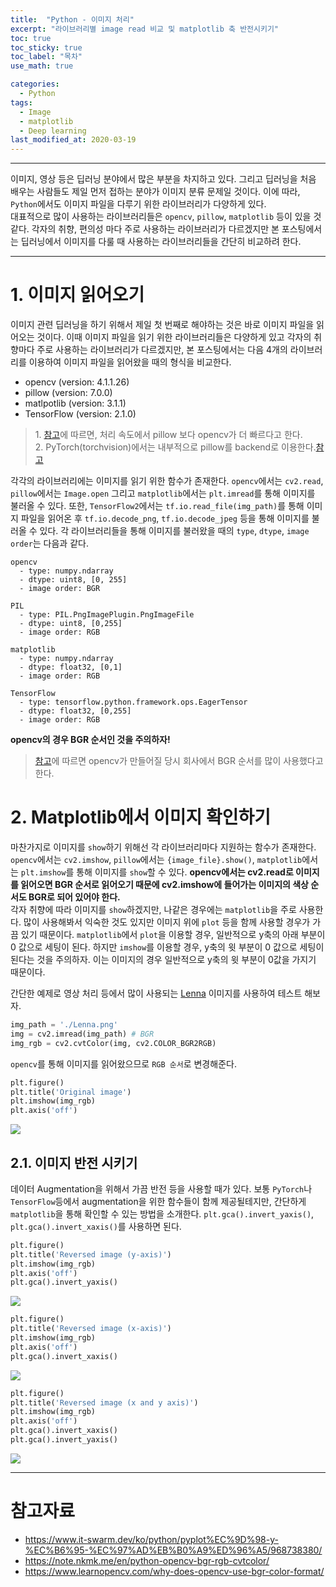 ```yaml
---
title:  "Python - 이미지 처리"
excerpt: "라이브러리별 image read 비교 및 matplotlib 축 반전시키기"
toc: true
toc_sticky: true
toc_label: "목차"
use_math: true

categories: 
  - Python
tags: 
  - Image
  - matplotlib
  - Deep learning
last_modified_at: 2020-03-19
---
```


***

이미지, 영상 등은 딥러닝 분야에서 많은 부분을 차지하고 있다. 
그리고 딥러닝을 처음 배우는 사람들도 제일 먼저 접하는 분야가 이미지 분류 문제일 것이다.
이에 따라, `Python`에서도 이미지 파일을 다루기 위한 라이브러리가 다양하게 있다.  
대표적으로 많이 사용하는 라이브러리들은 `opencv`, `pillow`, `matplotlib` 등이 있을 것 같다. 
각자의 취향, 편의성 마다 주로 사용하는 라이브러리가 다르겠지만 본 포스팅에서는 딥러닝에서 이미지를 다룰 때 사용하는 라이브러리들을 간단히 비교하려 한다. 

***

# 1. 이미지 읽어오기

이미지 관련 딥러닝을 하기 위해서 제일 첫 번째로 해야하는 것은 바로 이미지 파일을 읽어오는 것이다. 
이때 이미지 파일을 읽기 위한 라이브러리들은 다양하게 있고 각자의 취향마다 주로 사용하는 라이브러리가 다르겠지만, 
본 포스팅에서는 다음 4개의 라이브러리를 이용하여 이미지 파일을 읽어왔을 때의 형식을 비교한다.

* opencv (version: 4.1.1.26)
* pillow (version: 7.0.0)
* matlpotlib (version: 3.1.1)
* TensorFlow (version: 2.1.0)

> 1\. [참고](https://www.kaggle.com/vfdev5/pil-vs-opencv)에 따르면, 처리 속도에서 pillow 보다 opencv가 더 빠르다고 한다.  
> 2\. PyTorch(torchvision)에서는 내부적으로 pillow를 backend로 이용한다.[참고](https://github.com/pytorch/vision#image-backend)

각각의 라이브러리에는 이미지를 읽기 위한 함수가 존재한다.
`opencv`에서는 `cv2.read`, `pillow`에서는 `Image.open` 그리고 `matplotlib`에서는 `plt.imread`를 통해 이미지를 불러올 수 있다. 
또한, `TensorFlow2`에서는 `tf.io.read_file(img_path)`를 통해 이미지 파일을 읽어온 후  `tf.io.decode_png`, `tf.io.decode_jpeg` 등을 통해 이미지를 불러올 수 있다.
각 라이브러리들을 통해 이미지를 불러왔을 때의 `type`, `dtype`, `image order`는 다음과 같다.

    opencv
      - type: numpy.ndarray
      - dtype: uint8, [0, 255]
      - image order: BGR

    PIL
      - type: PIL.PngImagePlugin.PngImageFile
      - dtype: uint8, [0,255]
      - image order: RGB
      
    matplotlib
      - type: numpy.ndarray
      - dtype: float32, [0,1]
      - image order: RGB

    TensorFlow
      - type: tensorflow.python.framework.ops.EagerTensor
      - dtype: float32, [0,255]
      - image order: RGB

**opencv의 경우 BGR 순서인 것을 주의하자!**
> [참고](https://www.learnopencv.com/why-does-opencv-use-bgr-color-format/)에 따르면 opencv가 만들어질 당시 회사에서 BGR 순서를 많이 사용했다고 한다.


# 2. Matplotlib에서 이미지 확인하기

마찬가지로 이미지를 `show`하기 위해선 각 라이브러리마다 지원하는 함수가 존재한다. 
`opencv`에서는 `cv2.imshow`, `pillow`에서는 `{image_file}.show()`, `matplotlib`에서는 `plt.imshow`를 통해 이미지를 `show`할 수 있다. 
**opencv에서는 cv2.read로 이미지를 읽어오면 BGR 순서로 읽어오기 때문에 cv2.imshow에 들어가는 이미지의 색상 순서도 BGR로 되어 있어야 한다.**  
각자 취향에 따라 이미지를 `show`하겠지만, 나같은 경우에는 `matplotlib`을 주로 사용한다. 
많이 사용해봐서 익숙한 것도 있지만 이미지 위에 `plot` 등을 함께 사용할 경우가 가끔 있기 때문이다.
`matplotlib`에서 `plot`을 이용할 경우, 일반적으로 y축의 아래 부분이 0 값으로 세팅이 된다. 
하지만 `imshow`를 이용할 경우, y축의 윗 부분이 0 값으로 세팅이 된다는 것을 주의하자.
이는 이미지의 경우 일반적으로 y축의 윗 부분이 0값을 가지기 때문이다.

간단한 예제로 영상 처리 등에서 많이 사용되는 [Lenna](https://en.wikipedia.org/wiki/Lenna) 이미지를 사용하여 테스트 해보자.

```python
img_path = './Lenna.png'
img = cv2.imread(img_path) # BGR
img_rgb = cv2.cvtColor(img, cv2.COLOR_BGR2RGB)
```

`opencv`를 통해 이미지를 읽어왔으므로 `RGB 순서`로 변경해준다.

```python
plt.figure()
plt.title('Original image')
plt.imshow(img_rgb)
plt.axis('off')
```

<img align='center' src="{{ site.url }}{{ site.baseurl }}/assets/images/10.python_image_read_show/original.png">

## 2.1. 이미지 반전 시키기

데이터 Augmentation을 위해서 가끔 반전 등을 사용할 때가 있다. 
보통 `PyTorch`나 `TensorFlow`등에서 augmentation을 위한 함수들이 함께 제공될테지만, 간단하게 `matplotlib`을 통해 확인할 수 있는 방법을 소개한다.
`plt.gca().invert_yaxis()`, `plt.gca().invert_xaxis()`를 사용하면 된다.

```python
plt.figure()
plt.title('Reversed image (y-axis)')
plt.imshow(img_rgb)
plt.axis('off')
plt.gca().invert_yaxis()
```

<img align='center' src="{{ site.url }}{{ site.baseurl }}/assets/images/10.python_image_read_show/reverse_y.png">

```python
plt.figure()
plt.title('Reversed image (x-axis)')
plt.imshow(img_rgb)
plt.axis('off')
plt.gca().invert_xaxis()
```

<img align='center' src="{{ site.url }}{{ site.baseurl }}/assets/images/10.python_image_read_show/reverse_x.png">

```python
plt.figure()
plt.title('Reversed image (x and y axis)')
plt.imshow(img_rgb)
plt.axis('off')
plt.gca().invert_xaxis()
plt.gca().invert_yaxis()
```

<img align='center' src="{{ site.url }}{{ site.baseurl }}/assets/images/10.python_image_read_show/reverse_xy.png">


***


# 참고자료
* <https://www.it-swarm.dev/ko/python/pyplot%EC%9D%98-y-%EC%B6%95-%EC%97%AD%EB%B0%A9%ED%96%A5/968738380/>
* <https://note.nkmk.me/en/python-opencv-bgr-rgb-cvtcolor/>
* <https://www.learnopencv.com/why-does-opencv-use-bgr-color-format/>